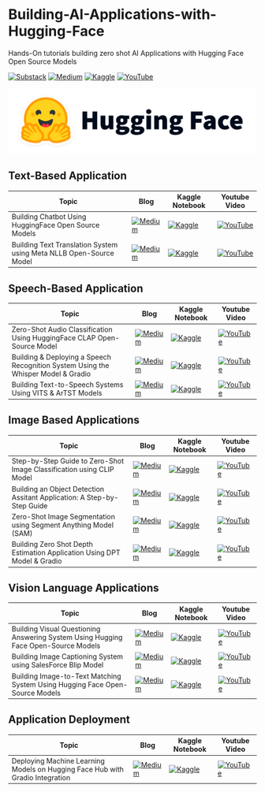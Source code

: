 # Building-AI-Applications-with-Hugging-Face
Hands-On tutorials building zero shot AI Applications with Hugging Face Open Source Models  

[![Substack](https://img.shields.io/badge/Substack-%23006f5c.svg?style=for-the-badge&logo=substack&logoColor=FF6719)](https://youssefh.substack.com/)
[![Medium](https://img.shields.io/badge/Medium-12100E?style=for-the-badge&logo=medium&logoColor=white)](https://medium.com/@yousefhosni)
[![Kaggle](https://img.shields.io/badge/Kaggle-035a7d?style=for-the-badge&logo=kaggle&logoColor=white)](https://www.kaggle.com/youssef19)
[![YouTube](https://img.shields.io/badge/YouTube-%23FF0000.svg?style=for-the-badge&logo=YouTube&logoColor=white)](https://www.youtube.com/channel/UCeEcSgRzYFuVt-2Yk1ULdhQ)

![alt_text](https://github.com/youssefHosni/Building-AI-Applications-with-Hugging-Face/blob/main/hugginface.png)


## Text-Based Application ##
|Topic |Blog |Kaggle Notebook| Youtube Video|
|--------|-------|----------|----------|
|Building Chatbot Using HuggingFace Open Source Models| [![Medium](https://img.shields.io/badge/Medium-12100E?style=for-the-badge&logo=medium&logoColor=white)](https://medium.com/gitconnected/building-chatbot-using-huggingface-open-source-models-5e6e745d8df9?sk=2cd24dbce3de091ee5deefedb01466f7)| [![Kaggle](https://img.shields.io/badge/Kaggle-035a7d?style=for-the-badge&logo=kaggle&logoColor=white)]()|[![YouTube](https://img.shields.io/badge/YouTube-%23FF0000.svg?style=for-the-badge&logo=YouTube&logoColor=white)](https://youtu.be/U72zOSE7eZw?si=EOGqMaLsRU83i3nD)| 
|Building Text Translation System using Meta NLLB Open-Source Model| [![Medium](https://img.shields.io/badge/Medium-12100E?style=for-the-badge&logo=medium&logoColor=white)](https://medium.com/gitconnected/building-text-translation-system-using-meta-nllb-open-source-model-3b7a73d81a47?sk=6e3cb1c6b65697c5f2db24a86916a9aa)|[![Kaggle](https://img.shields.io/badge/Kaggle-035a7d?style=for-the-badge&logo=kaggle&logoColor=white)](https://www.kaggle.com/code/youssef19/building-text-translation-system-using-meta-nllb)| [![YouTube](https://img.shields.io/badge/YouTube-%23FF0000.svg?style=for-the-badge&logo=YouTube&logoColor=white)](https://youtu.be/yGP6matWsC8?si=TM5Z8e1Yl7cBPsYg)|

## Speech-Based Application ## 
|Topic |Blog |Kaggle Notebook| Youtube Video|
|--------|-------|----------|----------|
|Zero-Shot Audio Classification Using HuggingFace CLAP Open-Source Model | [![Medium](https://img.shields.io/badge/Medium-12100E?style=for-the-badge&logo=medium&logoColor=white)](https://medium.com/towards-artificial-intelligence/zero-shot-audio-classification-using-huggingface-clap-open-source-model-f3c8ab8ca548?sk=63d721a0e52734a73f724a4328c504e7) |[![Kaggle](https://img.shields.io/badge/Kaggle-035a7d?style=for-the-badge&logo=kaggle&logoColor=white)](https://www.kaggle.com/code/youssef19/zero-shot-audio-classification-with-clap)| [![YouTube](https://img.shields.io/badge/YouTube-%23FF0000.svg?style=for-the-badge&logo=YouTube&logoColor=white)]()|
|Building & Deploying a Speech Recognition System Using the Whisper Model & Gradio | [![Medium](https://img.shields.io/badge/Medium-12100E?style=for-the-badge&logo=medium&logoColor=white)](https://pub.towardsai.net/building-deploying-a-speech-recognition-system-using-the-whisper-model-gradio-589624fbf4d0?sk=83e75898d70cdbc70fc97660cde32c94) | [![Kaggle](https://img.shields.io/badge/Kaggle-035a7d?style=for-the-badge&logo=kaggle&logoColor=white)]()| [![YouTube](https://img.shields.io/badge/YouTube-%23FF0000.svg?style=for-the-badge&logo=YouTube&logoColor=white)]() |
|Building Text-to-Speech Systems Using VITS & ArTST Models | [![Medium](https://img.shields.io/badge/Medium-12100E?style=for-the-badge&logo=medium&logoColor=white)](https://levelup.gitconnected.com/building-text-to-speech-systems-using-vits-artst-models-d159837fbc9d?sk=afe177b992e15c8713bb0d853070a665) | [![Kaggle](https://img.shields.io/badge/Kaggle-035a7d?style=for-the-badge&logo=kaggle&logoColor=white)]()| [![YouTube](https://img.shields.io/badge/YouTube-%23FF0000.svg?style=for-the-badge&logo=YouTube&logoColor=white)]() |

## Image Based Applications ## 
|Topic |Blog |Kaggle Notebook| Youtube Video|
|--------|-------|----------|----------|
|Step-by-Step Guide to Zero-Shot Image Classification using CLIP Model | [![Medium](https://img.shields.io/badge/Medium-12100E?style=for-the-badge&logo=medium&logoColor=white)]() | [![Kaggle](https://img.shields.io/badge/Kaggle-035a7d?style=for-the-badge&logo=kaggle&logoColor=white)]()| [![YouTube](https://img.shields.io/badge/YouTube-%23FF0000.svg?style=for-the-badge&logo=YouTube&logoColor=white)]() |
|Building an Object Detection Assitant Application: A Step-by-Step Guide | [![Medium](https://img.shields.io/badge/Medium-12100E?style=for-the-badge&logo=medium&logoColor=white)](https://levelup.gitconnected.com/building-an-object-detection-assitant-application-a-step-by-step-guide-e04f79ccefed?sk=eeb2984a1b71d237e6065603c9725313) | [![Kaggle](https://img.shields.io/badge/Kaggle-035a7d?style=for-the-badge&logo=kaggle&logoColor=white)]()| [![YouTube](https://img.shields.io/badge/YouTube-%23FF0000.svg?style=for-the-badge&logo=YouTube&logoColor=white)]() |
|Zero-Shot Image Segmentation using Segment Anything Model (SAM) | [![Medium](https://img.shields.io/badge/Medium-12100E?style=for-the-badge&logo=medium&logoColor=white)]() | [![Kaggle](https://img.shields.io/badge/Kaggle-035a7d?style=for-the-badge&logo=kaggle&logoColor=white)]()| [![YouTube](https://img.shields.io/badge/YouTube-%23FF0000.svg?style=for-the-badge&logo=YouTube&logoColor=white)]() |
|Building Zero Shot Depth Estimation Application Using DPT Model & Gradio| [![Medium](https://img.shields.io/badge/Medium-12100E?style=for-the-badge&logo=medium&logoColor=white)]() | [![Kaggle](https://img.shields.io/badge/Kaggle-035a7d?style=for-the-badge&logo=kaggle&logoColor=white)]()| [![YouTube](https://img.shields.io/badge/YouTube-%23FF0000.svg?style=for-the-badge&logo=YouTube&logoColor=white)]() |

## Vision Language Applications ##
|Topic |Blog |Kaggle Notebook| Youtube Video|
|--------|-------|----------|----------|
|Building Visual Questioning Answering System Using Hugging Face Open-Source Models | [![Medium](https://img.shields.io/badge/Medium-12100E?style=for-the-badge&logo=medium&logoColor=white)](https://pub.towardsai.net/building-visual-questioning-answering-system-using-hugging-face-open-source-models-294ab613d10c?sk=1d779c7f2a7169aced430dfa8356176f) | [![Kaggle](https://img.shields.io/badge/Kaggle-035a7d?style=for-the-badge&logo=kaggle&logoColor=white)]()| [![YouTube](https://img.shields.io/badge/YouTube-%23FF0000.svg?style=for-the-badge&logo=YouTube&logoColor=white)]() |
|Building Image Captioning System using SalesForce Blip Model | [![Medium](https://img.shields.io/badge/Medium-12100E?style=for-the-badge&logo=medium&logoColor=white)](https://levelup.gitconnected.com/building-image-captioning-system-using-salesforce-blip-model-4ebd766d8deb?sk=a3ee5fab64b39a529575ac346075ca28) | [![Kaggle](https://img.shields.io/badge/Kaggle-035a7d?style=for-the-badge&logo=kaggle&logoColor=white)]()| [![YouTube](https://img.shields.io/badge/YouTube-%23FF0000.svg?style=for-the-badge&logo=YouTube&logoColor=white)]() |
|Building Image-to-Text Matching System Using Hugging Face Open-Source Models | [![Medium](https://img.shields.io/badge/Medium-12100E?style=for-the-badge&logo=medium&logoColor=white)](https://levelup.gitconnected.com/building-image-to-text-matching-system-using-hugging-face-open-source-models-16d9c8f0e8a2?sk=9a8be9f63d3c3480919627eaea668978) | [![Kaggle](https://img.shields.io/badge/Kaggle-035a7d?style=for-the-badge&logo=kaggle&logoColor=white)]()| [![YouTube](https://img.shields.io/badge/YouTube-%23FF0000.svg?style=for-the-badge&logo=YouTube&logoColor=white)]() |

## Application Deployment ##
|Topic |Blog |Kaggle Notebook| Youtube Video|
|--------|-------|----------|----------|
|Deploying Machine Learning Models on Hugging Face Hub with Gradio Integration | [![Medium](https://img.shields.io/badge/Medium-12100E?style=for-the-badge&logo=medium&logoColor=white)]() | [![Kaggle](https://img.shields.io/badge/Kaggle-035a7d?style=for-the-badge&logo=kaggle&logoColor=white)]()| [![YouTube](https://img.shields.io/badge/YouTube-%23FF0000.svg?style=for-the-badge&logo=YouTube&logoColor=white)]() |



